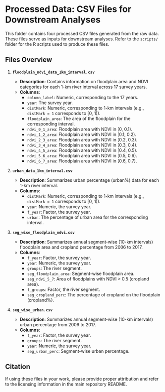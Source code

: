 # Processed Data: CSV Files for Downstream Analyses

This folder contains four processed CSV files generated from the raw data. These files serve as inputs for downstream analyses. Refer to the `scripts/` folder for the R scripts used to produce these files.

## Files Overview

1. **`floodplain_ndvi_data_1km_interval.csv`**
   - **Description**: Contains information on floodplain area and NDVI categories for each 1-km river interval across 17 survey years.
   - **Columns**:
   	 - `column_label`: Numeric, corresponding to the 17 years.
     - `year`: The survey year.
     - `distMark`: Numeric, corresponding to 1-km intervals (e.g., `distMark = 1` corresponds to [0, 1)).
     - `floodplain_area`: The area of the floodplain for the corresponding interval.
     - `ndvi_0_1_area`: Floodplain area with NDVI in [0, 0.1).
     - `ndvi_1_2_area`: Floodplain area with NDVI in [0.1, 0.2).
     - `ndvi_2_3_area`: Floodplain area with NDVI in [0.2, 0.3).
     - `ndvi_3_4_area`: Floodplain area with NDVI in [0.3, 0.4).
     - `ndvi_4_5_area`: Floodplain area with NDVI in [0.4, 0.5).
     - `ndvi_5_6_area`: Floodplain area with NDVI in [0.5, 0.6).
     - `ndvi_6_7_area`: Floodplain area with NDVI in [0.6, 0.7).

2. **`urban_data_1km_interval.csv`**
   - **Description**: Summarizes urban percentage (urban%) data for each 1-km river interval.
   - **Columns**:
     - `distMark`: Numeric, corresponding to 1-km intervals (e.g., `distMark = 1` corresponds to [0, 1)).
     - `year`: Numeric, the survey year.
     - `f_year`: Factor, the survey year.
     - `urban`: The percentage of urban area for the corresponding interval.

3. **`seg_wise_floodplain_ndvi.csv`**
   - **Description**: Summarizes annual segment-wise (10-km intervals) floodplain area and cropland percentage from 2006 to 2017.
   - **Columns**:
     - `f_year`: Factor, the survey year.
     - `year`: Numeric, the survey year.
     - `groups`: The river segment.
     - `seg_floodplain_area`: Segment-wise floodplain area.
     - `seg_ndvi_5_7`: Area of floodplains with NDVI > 0.5 (cropland area).
     - `f_groups`: Factor, the river segment.
     - `seg_cropland_perc`: The percentage of cropland on the floodplain (cropland%).

4. **`seg_wise_urban.csv`**
   - **Description**: Summarizes annual segment-wise (10-km intervals) urban percentage from 2006 to 2017.
   - **Columns**:
     - `f_year`: Factor, the survey year.
     - `groups`: The river segment.
     - `year`: Numeric, the survey year.
     - `seg_urban_perc`: Segment-wise urban percentage.

## Citation
If using these files in your work, please provide proper attribution and refer to the licensing information in the main repository README.